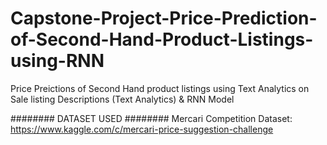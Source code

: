 # Capstone-Project-Price-Prediction-of-Second-Hand-Product-Listings-using-RNN
Price Preictions of Second Hand product listings using Text Analytics on Sale listing Descriptions (Text Analytics) &amp; RNN Model

######## DATASET USED ########
Mercari Competition Dataset: https://www.kaggle.com/c/mercari-price-suggestion-challenge
